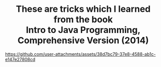 <h1 align="center">These are tricks which I learned from the book <br>Intro to Java Programming, Comprehensive Version (2014)</h1>


https://github.com/user-attachments/assets/38d7bc79-37e8-4588-ab1c-e147e27808cd
